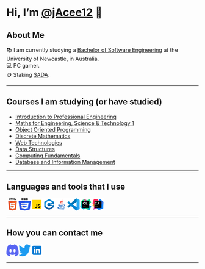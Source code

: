 # Hi, I’m [@jAcee12](https://github.com/jAcee12) 👋

## About Me

📚 I am currently studying a <a href="https://www.newcastle.edu.au/degrees/bachelor-of-software-engineering-honours">Bachelor of Software Engineering</a> at the University of Newcastle, in Australia.<br/>
💻 PC gamer.<br/>
🪙 Staking <a href="https://cardano.org/">$ADA</a>.
<hr/>

<!--
- 👀 I’m interested in ...
- 🌱 I’m currently learning ...
- 💞️ I’m looking to collaborate on ...
-->

## Courses I am studying (or have studied)
- <a href="https://www.newcastle.edu.au/course/ENGG1500">Introduction to Professional Engineering</a>
- <a href="https://www.newcastle.edu.au/course/MATH1110">Maths for Engineering, Science & Technology 1</a>
- <a href="https://www.newcastle.edu.au/course/SENG1110">Object Oriented Programming</a>
- <a href="https://www.newcastle.edu.au/course/MATH1510">Discrete Mathematics</a>
- <a href="https://www.newcastle.edu.au/course/SENG1050">Web Technologies</a>
- <a href="https://www.newcastle.edu.au/course/SENG1120">Data Structures</a>
- <a href="https://www.newcastle.edu.au/course/COMP1010">Computing Fundamentals</a>
- <a href="https://www.newcastle.edu.au/course/COMP1140">Database and Information Management</a>
<hr/>

## Languages and tools that I use

[<img align="left" alt="HTML5" width="32px" height="32px" src="Icons/HTML5_Logo.svg" />][html]
[<img align="left" alt="CSS" width="32px" height="32px" src="Icons/CSS3_logo_and_wordmark.svg" />][css]
[<img align="left" alt="JavaScript" width="32px" height="32px" src="Icons/icons8-javascript.svg" />][javascript]
[<img align="left" alt="C++" width="32px" height="32px" src="Icons/icons8-c++.svg" />][c++]
[<img align="left" alt="Java" width="32px" height="32px" src="Icons/icons8-java.svg" />][java]

[<img align="left" alt="VSCode" width="32px" height="32px" src="Icons/vscode.svg" />][vscode]
[<img align="left" alt="CLion" width="32px" height="32px" src="Icons/CLion_icon.svg" />][clion]
[<img align="left" alt="IntelliJ IDEA" width="32px" height="32px" src="Icons/IntelliJ_IDEA_icon.svg" />][intellij]
<br/><br/>
<hr/>


## How you can contact me

[<img align="left" alt="jadocee#4635" width="32px" height="32px" src="Icons/Discord-Logo-Color.svg" />][discord]
[<img align="left" alt="@JaCee____" width="32px" height="32px" src="Icons/Logo blue.svg" />][twitter]
[<img align="left" alt="LinkedIn" width="32px" height="32px" src="Icons/icons8-linkedin.svg" />][linkedin]
<br/><br/>
<hr/>


<!---
jAcee12/jAcee12 is a ✨ special ✨ repository because its `README.md` (this file) appears on your GitHub profile.
You can click the Preview link to take a look at your changes.
--->


[twitter]: https://twitter.com/JaCee____
[discord]: https://discordapp.com/users/390237452595363866
[linkedin]: https://linkedin.com/in/jaydon-cameron

[vscode]: https://code.visualstudio.com/
[javascript]: https://www.javascript.com/
[clion]: https://www.jetbrains.com/clion/
[intellij]: https://www.jetbrains.com/idea/
[java]: https://www.java.com/en/
[c++]: https://www.cplusplus.com/
[html]: https://www.w3.org/html/
[css]: https://www.w3.org/Style/CSS/Overview.en.html

